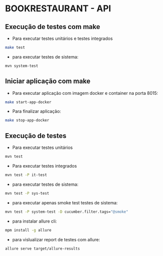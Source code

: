 # BOOKRESTAURANT - API

## Execução de testes com make

- Para executar testes unitários e testes integrados
```sh
make test
```
- para executar testes de sistema:
```sh
mvn system-test
```

## Iniciar aplicação com make

- Para executar aplicação com imagem docker e container na porta 8015:
```sh
make start-app-docker
```
- Para finalizar aplicação:
```sh
make stop-app-docker
```

## Execução de testes

- Para executar testes unitários
```sh
mvn test
```
- Para executar testes integrados
```sh
mvn test -P it-test
```
- para executar testes de sistema:
```sh
mvn test -P sys-test
```
- para executar apenas smoke test testes de sistema:
```sh
mvn test -P system-test -D cucumber.filter.tags="@smoke"
```
- para instalar allure cli:
```sh
mpm install -g allure
```
- para vislualizar report de testes com allure:
```sh
allure serve target/allure-results
```